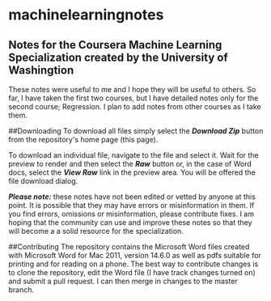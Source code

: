 # machinelearningnotes
## Notes for the Coursera Machine Learning Specialization created by the University of Washingtion

These notes were useful to me and I hope they will be useful to others. So far, I have taken the first two courses, but I have detailed notes only for the second course; Regression.  I plan to add notes from other courses as I take them.

##Downloading
To download all files simply select the ***Download Zip*** button from the repository's home page (this page).

To download an individual file, navigate to the file and select it. Wait for the preview to render and then select the ***Raw*** button or, in the case of Word docs, select the ***View Raw*** link in the preview area.   You will be offered the file download dialog.

***Please note:*** these notes have not been edited or vetted by anyone at this point. It is possible that they may have errors or misinformation in them.  If you find errors, omissions or misinformation, please contribute fixes.  I am hoping that the community can use and improve these notes so that they will become a a solid resource for the specialization.  

##Contributing
The repository contains the Microsoft Word files created with Microsoft Word for Mac 2011, version 14.6.0 as well as pdfs suitable for printing and for reading on a phone.  The best way to contribute changes is to clone the repository, edit the Word file (I have track changes turned on) and submit a pull request.  I can then merge in changes to the master branch.


